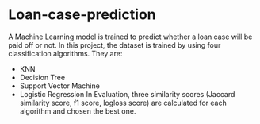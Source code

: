 # Loan-case-prediction
A Machine Learning model is trained to predict whether a loan case will be paid off or not.
In this project, the dataset is trained by using four classification algorithms. They are:
* KNN
* Decision Tree
* Support Vector Machine
* Logistic Regression
In Evaluation, three similarity scores (Jaccard similarity score, f1 score, logloss score) are calculated for each algorithm and chosen the best one. 
